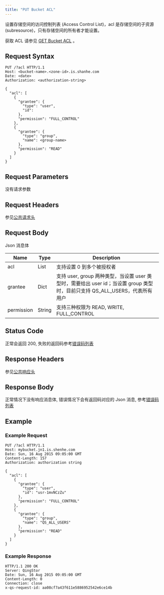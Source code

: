 ```yaml
---
title: "PUT Bucket ACL"
---
```



设置存储空间的访问控制列表 (Access Control List)，acl 是存储空间的子资源 (subresource)，只有存储空间的所有者才能设置。

获取 ACL 请参见 [GET Bucket ACL](../get_acl) 。

## Request Syntax

```http
PUT /?acl HTTP/1.1
Host: <bucket-name>.<zone-id>.is.shanhe.com
Date: <date>
Authorization: <authorization-string>

{
  "acl": [
    {
      "grantee": {
        "type": "user",
        "id":
      },
      "permission": "FULL_CONTROL"
    },
    {
      "grantee": {
        "type": "group",
        "name": <group-name>
      },
      "permission": "READ"
    }
  ]
}
```

## Request Parameters

没有请求参数

## Request Headers

参见[公共请求头](../../../common_header#请求头字段-request-header)

## Request Body

Json 消息体

| Name | Type | Description |
| --- | --- | --- |
| acl | List | 支持设置 0 到多个被授权者 |
| grantee | Dict | 支持 user, group 两种类型，当设置 user 类型时，需要给出 user id；当设置 group 类型时，目前只支持 QS_ALL_USERS，代表所有用户 |
| permission | String | 支持三种权限为 READ, WRITE, FULL_CONTROL |


## Status Code

正常会返回 200,  失败的返回码参考[错误码列表](../../../error_code/)

## Response Headers

参见[公共响应头](../../../common_header#响应头字段-response-header)

## Response Body

正常情况下没有响应消息体, 错误情况下会有返回码对应的 Json 消息, 参考[错误码列表](../../../error_code/)


## Example

### Example Request

```http
PUT /?acl HTTP/1.1
Host: mybucket.jn1.is.shenhe.com
Date: Sun, 16 Aug 2015 09:05:00 GMT
Content-Length: 157
Authorization: authorization string

{
  "acl": [
    {
      "grantee": {
        "type": "user",
        "id": "usr-1mvNCzZu"
      },
      "permission": "FULL_CONTROL"
    },
    {
      "grantee": {
        "type": "group",
        "name": "QS_ALL_USERS"
      },
      "permission": "READ"
    }
  ]
}
```

### Example Response

```http
HTTP/1.1 200 OK
Server: QingStor
Date: Sun, 16 Aug 2015 09:05:00 GMT
Content-Length: 0
Connection: close
x-qs-request-id: aa08cf7a43f611e5886952542e6ce14b
```
